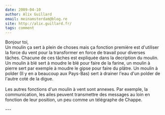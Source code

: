 ```yaml
---
date: 2009-04-10
author: Alix Guillard
email: meinamsterdam@blog.re
site: http://alix.guillard.fr/
tags: comment
---
```


<p>
Bonjour toi,
<br />
Un moulin ça sert à plein de choses mais ça fonction première est d'utiliser la force du vent pour la transformer en force de travail pour diverses tâches. Chacune de ces tâches est expliquée dans la decription du moulin. Un moulin à blé sert à moudre le blé pour faire de la farine, un moulin à pierre sert par exemple à moudre le gipse pour faire du plâtre. Un moulin à polder (Il y en a beaucoup aux Pays-Bas) sert à drainer l'eau d'un polder de l'autre coté de la digue.
<br /><br />
Les autres fonctions d'un moulin à vent sont annexes. Par exemple, la communication, les ailes peuvent transmettre des messages au loin en fonction de leur position, un peu comme un télégraphe de Chappe.
</p>
---